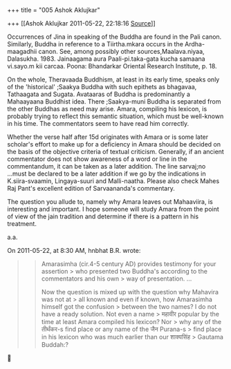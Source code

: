 +++
title = "005 Ashok Aklujkar"

+++
[[Ashok Aklujkar	2011-05-22, 22:18:16 [Source](https://groups.google.com/g/bvparishat/c/GeSoi-zhKNs)]]



Occurrences of Jina in speaking of the Buddha are found in the Pali canon. Similarly, Buddha in reference to a Tiirtha.mkara occurs in the Ardha-maagadhii canon. See, among possibly other sources,Maalava.niyaa, Dalasukha. 1983. Jainaagama aura Paali-pi.taka-gata kucha samaana vi.sayo.m kii carcaa. Poona: Bhandarkar Oriental Research Institute, p. 18.

  

On the whole, Theravaada Buddhism, at least in its early time, speaks only of the 'historical' ;Saakya Buddha with such epithets as bhagavaa, Tathaagata and Sugata. Avataaras of Buddha is predominantly a Mahaayaana Buddhist idea. There ;Saakya-muni Buddha is separated from the other Buddhas as need may arise. Amara, compiling his lexicon, is probably trying to reflect this semantic situation, which must be well-known in his time. The commentators seem to have read him correctly.

  

Whether the verse half after 15d originates with Amara or is some later scholar's effort to make up for a deficiency in Amara should be decided on the basis of the objective criteria of textual criticism. Generally, if an ancient commentator does not show awareness of a word or line in the commentandum, it can be taken as a later addition. The line sarvaj;no ...must be declared to be a later addition if we go by the indications in K.siira-svaamin, Lingaya-suuri and Malli-naatha. Please also check Mahes Raj Pant's excellent edition of Sarvaananda's commentary.

  

The question you allude to, namely why Amara leaves out Mahaaviira, is interesting and important. I hope someone will study Amara from the point of view of the jain tradition and determine if there is a pattern in his treatment.

  

a.a.  

  

  

On 2011-05-22, at 8:30 AM, hnbhat B.R. wrote:

  

> 
> > Amarasimha (cir.4-5 century AD) provides testimony for your assertion > who presented two Buddha's according to the commentators and his own > way of presentation. ...
> > 
> > 
> > 
> > 
> > Now the question is mixed up with the question why Mahavira was not at > all known and even if known, how Amarasimha himself got the confusion > between the two names? I do not have a ready solution. Not even a name > महावीर popular by the time at least Amara compiled his lexicon? Nor > why any of the तीर्थंकर-s find place or any name of the जैन Purana-s > find place in his lexicon who was much earlier than our शाक्यसिंह > Gautama Buddah:?
> > 
> > 
> > 



